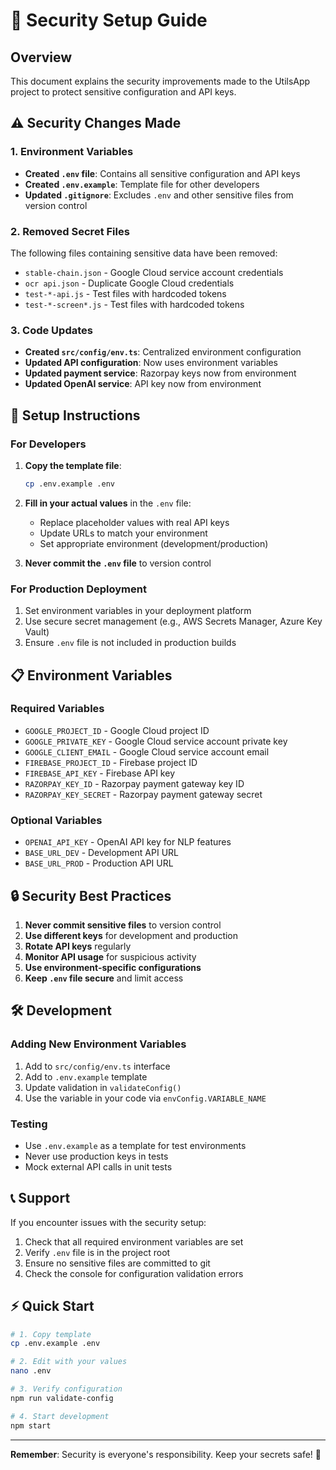 # 🔐 Security Setup Guide

## Overview

This document explains the security improvements made to the UtilsApp project to protect sensitive configuration and API keys.

## ⚠️ Security Changes Made

### 1. Environment Variables

- **Created `.env` file**: Contains all sensitive configuration and API keys
- **Created `.env.example`**: Template file for other developers
- **Updated `.gitignore`**: Excludes `.env` and other sensitive files from version control

### 2. Removed Secret Files

The following files containing sensitive data have been removed:

- `stable-chain.json` - Google Cloud service account credentials
- `ocr api.json` - Duplicate Google Cloud credentials
- `test-*-api.js` - Test files with hardcoded tokens
- `test-*-screen*.js` - Test files with hardcoded tokens

### 3. Code Updates

- **Created `src/config/env.ts`**: Centralized environment configuration
- **Updated API configuration**: Now uses environment variables
- **Updated payment service**: Razorpay keys now from environment
- **Updated OpenAI service**: API key now from environment

## 🚀 Setup Instructions

### For Developers

1. **Copy the template file**:

   ```bash
   cp .env.example .env
   ```

2. **Fill in your actual values** in the `.env` file:

   - Replace placeholder values with real API keys
   - Update URLs to match your environment
   - Set appropriate environment (development/production)

3. **Never commit the `.env` file** to version control

### For Production Deployment

1. Set environment variables in your deployment platform
2. Use secure secret management (e.g., AWS Secrets Manager, Azure Key Vault)
3. Ensure `.env` file is not included in production builds

## 📋 Environment Variables

### Required Variables

- `GOOGLE_PROJECT_ID` - Google Cloud project ID
- `GOOGLE_PRIVATE_KEY` - Google Cloud service account private key
- `GOOGLE_CLIENT_EMAIL` - Google Cloud service account email
- `FIREBASE_PROJECT_ID` - Firebase project ID
- `FIREBASE_API_KEY` - Firebase API key
- `RAZORPAY_KEY_ID` - Razorpay payment gateway key ID
- `RAZORPAY_KEY_SECRET` - Razorpay payment gateway secret

### Optional Variables

- `OPENAI_API_KEY` - OpenAI API key for NLP features
- `BASE_URL_DEV` - Development API URL
- `BASE_URL_PROD` - Production API URL

## 🔒 Security Best Practices

1. **Never commit sensitive files** to version control
2. **Use different keys** for development and production
3. **Rotate API keys** regularly
4. **Monitor API usage** for suspicious activity
5. **Use environment-specific configurations**
6. **Keep `.env` file secure** and limit access

## 🛠️ Development

### Adding New Environment Variables

1. Add to `src/config/env.ts` interface
2. Add to `.env.example` template
3. Update validation in `validateConfig()`
4. Use the variable in your code via `envConfig.VARIABLE_NAME`

### Testing

- Use `.env.example` as a template for test environments
- Never use production keys in tests
- Mock external API calls in unit tests

## 📞 Support

If you encounter issues with the security setup:

1. Check that all required environment variables are set
2. Verify `.env` file is in the project root
3. Ensure no sensitive files are committed to git
4. Check the console for configuration validation errors

## ⚡ Quick Start

```bash
# 1. Copy template
cp .env.example .env

# 2. Edit with your values
nano .env

# 3. Verify configuration
npm run validate-config

# 4. Start development
npm start
```

---

**Remember**: Security is everyone's responsibility. Keep your secrets safe! 🔐
